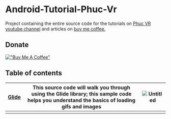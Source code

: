 # Android-Tutorial-Phuc-Vr

Project containing the entire source code for the tutorials on [Phuc VR youtube channel](https://www.youtube.com/channel/UC0znhbHQSm5kSd4RH9OW_iw) and articles on [buy me coffee.](https://www.buymeacoffee.com/phucvr)

## Donate

[!["Buy Me A Coffee"](https://www.buymeacoffee.com/assets/img/custom_images/orange_img.png)](https://www.buymeacoffee.com/phucvr)

## Table of contents

| [Glide](https://github.com/nguyenphuc22/Android-Tutorial-Phuc-Vr/tree/main/Glide) | This source code will walk you through using the Glide library; this sample code helps you understand the basics of loading gifs and images | ![Untitled](https://github.com/nguyenphuc22/Android-Tutorial-Phuc-Vr/blob/main/Glide/Untitled.gif) |
| ------------------------------------------------------------ | ------------------------------------------------------------ | ------------------------------------------------------------ |
|                                                              |                                                              |                                                              |

## 